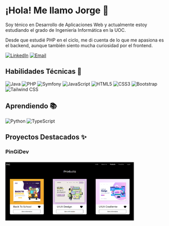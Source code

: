 <!--## Hi there 👋-->
<!--
**jpingil/jpingil** is a ✨ _special_ ✨ repository because its `README.md` (this file) appears on your GitHub profile.

Here are some ideas to get you started:

- 🔭 I’m currently working on ...
- 🌱 I’m currently learning ...
- 👯 I’m looking to collaborate on ...
- 🤔 I’m looking for help with ...
- 💬 Ask me about ...
- 📫 How to reach me: ...
- 😄 Pronouns: ...
- ⚡ Fun fact: ...
-->
<h1>¡Hola! Me llamo Jorge 👋</h1>
<p>Soy ténico en Desarrollo de Aplicaciones Web y actualmente estoy estudiando el grado de Ingeniería Informática en la UOC.</p>
<p>Desde que estudié PHP en el ciclo, me di cuenta de lo que me apasiona es el backend, aunque también siento mucha curiosidad por el frontend.</p>

[<img src="https://img.shields.io/badge/LinkedIn-0A66C2?style=for-the-badge&logo=linkedin&logoColor=white" alt="LinkedIn"/>](https://www.linkedin.com/in/jpingil/)
[<img src="https://img.shields.io/badge/Email-D14836?style=for-the-badge&logo=gmail&logoColor=white" alt="Email"/>](mailto:jpingil@example.com)

<h2 align="left">Habilidades Técnicas 🔭</h2>
<p>
<img src="https://img.shields.io/badge/Java-ED8B00?style=for-the-badge&logo=java&logoColor=white" alt="Java"/>
<img src="https://img.shields.io/badge/PHP-777BB4?style=for-the-badge&logo=php&logoColor=white" alt="PHP"/>
<img src="https://img.shields.io/badge/Symfony-000000?style=for-the-badge&logo=symfony&logoColor=white" alt="Symfony"/>
<img src="https://img.shields.io/badge/JavaScript-F7DF1E?style=for-the-badge&logo=javascript&logoColor=black" alt="JavaScript"/>
<img src="https://img.shields.io/badge/HTML5-E34F26?style=for-the-badge&logo=html5&logoColor=white" alt="HTML5"/>
<img src="https://img.shields.io/badge/CSS3-1572B6?style=for-the-badge&logo=css3&logoColor=white" alt="CSS3"/>
<img src="https://img.shields.io/badge/Bootstrap-7952B3?style=for-the-badge&logo=bootstrap&logoColor=white" alt="Bootstrap"/>
<img src="https://img.shields.io/badge/Tailwind-06B6D4?style=for-the-badge&logo=tailwindcss&logoColor=white" alt="Tailwind CSS"/>
</p>

<h2>Aprendiendo 📚</h2>
<p>
<img src="https://img.shields.io/badge/Python-3776AB?style=for-the-badge&logo=python&logoColor=white" alt="Python"/>
<img src="https://img.shields.io/badge/TypeScript-3178C6?style=for-the-badge&logo=typescript&logoColor=white" alt="TypeScript"/>
</p>

<h2>Proyectos Destacados ✨</h2>
<div>
<h3>PinGiDev<h3>
<a href="https://github.com/jpingil/PinGiDev"><img src="https://github.com/jpingil/PinGiDev/blob/main/public/assets/imgs/CapturaGitHub.png?raw=true" width="400"/></a>
</div>




